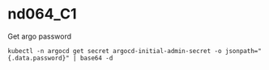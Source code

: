 # nd064_C1


Get argo password
```
kubectl -n argocd get secret argocd-initial-admin-secret -o jsonpath="{.data.password}" | base64 -d
```
